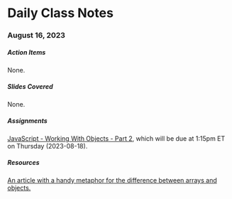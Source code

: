 # Daily Class Notes

### August 16, 2023

##### Action Items

None.

##### Slides Covered

None.

##### Assignments

[JavaScript - Working With Objects - Part 2](https://github.com/AnnieCannons/js-working-with-objects-part-2), which will be due at 1:15pm ET on Thursday (2023-08-18).

##### Resources

[An article with a handy metaphor for the difference between arrays and objects.](https://blog.codeanalogies.com/2017/04/29/javascript-arrays-and-objects-are-just-like-books-and-newspapers/)
